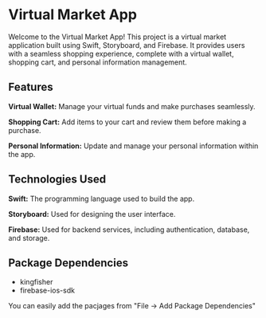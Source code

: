 <h1>Virtual Market App</h1>

Welcome to the Virtual Market App! This project is a virtual market application built using Swift, Storyboard, and Firebase. It provides users with a seamless shopping experience, complete with a virtual wallet, shopping cart, and personal information management.

<h2>Features</h2>

<p><b>Virtual Wallet:</b> Manage your virtual funds and make purchases seamlessly.</p>
<p><b>Shopping Cart:</b> Add items to your cart and review them before making a purchase.</p>
<p><b>Personal Information:</b> Update and manage your personal information within the app.</p>

<h2>Technologies Used</h2>

<p><b>Swift:</b> The programming language used to build the app.</p>
<p><b>Storyboard:</b> Used for designing the user interface.</p>
<p><b>Firebase:</b> Used for backend services, including authentication, database, and storage.</p>

<h2>Package Dependencies</h2>
<ul>
  <li>kingfisher</li>
  <li>firebase-ios-sdk</li>
</ul>
<p>You can easily add the pacjages from "File -> Add Package Dependencies"</p>
